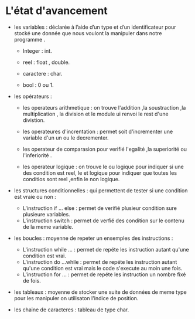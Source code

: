 # L'état d'avancement
  - les variables :  déclarée à l’aide d’un type et d’un identificateur pour stocké une donnée que nous voulont la manipuler dans notre programme .
  
     - Integer : int.
     
     - reel : float , double.
     
     - caractere : char.
     
     - bool : 0 ou 1.
   
   
 
- les opérateurs : 
 
  - les operateurs arithmetique : on trouve l'addition ,la soustraction ,la multiplication , la division et le module ui renvoi le rest d'une divistion.
 
  - les operateures d'increntation : permet soit d'incrementer une variable d'un un ou le decrementer.
 
  - les operateur de comparasion pour verifié l'egalité ,la superiorité ou l'inferiorité .
 
  - les operateur logique  : on trouve le ou logique pour indiquer si une des condition est reel, le et logique pour indiquer que toutes les conditios sont reel ,enfin le non logique.

- les structures conditionnelles : qui permettent de tester si une condition est vraie ou non :
  - L'instruction if ... else : permet de verifié plusieur condition sure plusieure variables.
  - L'instruction switch : permet de verfié des condition sur le contenu de la meme variable.
 
- les boucles : moyenne de repeter un ensemples des instructions :
  - L'instruction while ... : permet de repéte les instruction autant qu'une condition est vrai.
  - L'instruction do ...while : permet de repéte les instruction autant qu'une condition est vrai mais le code s'execute au moin une fois.
  - L'instruction for ... : permet de repéte les instruction un nombre fixé de fois.
  
- les tableaux : moyenne de stocker une suite de données de meme type pour les manipuler on utilisaton l'indice de position.
- les chaine de caracteres : tableau de type char.





 
